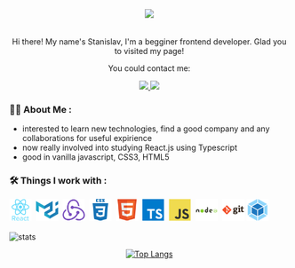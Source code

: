 <div id="header" align="center" margin="20">
<img src="https://media.giphy.com/media/13HgwGsXF0aiGY/giphy.gif" width="500" />
</div>
<br />
<p align="center">Hi there! My name's Stanislav, I'm a begginer frontend developer. Glad you to visited my page!</p>
<div id="badges" align="center">
  <p>You could contact me:</p>
  <a href="https://t.me/pay2w8">
    <img src="https://img.shields.io/badge/Telegram-blue?logo=telegram" />
  </a>
  <a href="https://vk.com/ipay2w8">
    <img src="https://img.shields.io/badge/VK-blue?logo=vk" />
  </a>
</div>

### :technologist: About Me : 
- interested to learn new technologies, find a good company and any collaborations for useful expirience
- now really involved into studying React.js using Typescript
- good in vanilla javascript, CSS3, HTML5

### :hammer_and_wrench: Things I work with : 
<div>
  <img src="https://github.com/devicons/devicon/blob/master/icons/react/react-original-wordmark.svg" title="React" alt="React" width="40" height="40"/>&nbsp;
  <img src="https://github.com/devicons/devicon/blob/master/icons/materialui/materialui-original.svg" title="Material UI" alt="Material UI" width="40" height="40"/>&nbsp;
  <img src="https://github.com/devicons/devicon/blob/master/icons/redux/redux-original.svg" title="Redux" alt="Redux " width="40" height="40"/>&nbsp;
  <img src="https://github.com/devicons/devicon/blob/master/icons/css3/css3-plain-wordmark.svg"  title="CSS3" alt="CSS" width="40" height="40"/>&nbsp;
  <img src="https://github.com/devicons/devicon/blob/master/icons/html5/html5-original.svg" title="HTML5" alt="HTML" width="40" height="40"/>&nbsp;
    <img src="https://github.com/devicons/devicon/blob/master/icons/typescript/typescript-original.svg" title="HTML5" alt="HTML" width="40" height="40"/>&nbsp;
  <img src="https://github.com/devicons/devicon/blob/master/icons/javascript/javascript-original.svg" title="JavaScript" alt="JavaScript" width="40" height="40"/>&nbsp;
  <img src="https://github.com/devicons/devicon/blob/master/icons/nodejs/nodejs-original-wordmark.svg" title="NodeJS" alt="NodeJS" width="40" height="40"/>&nbsp;
  <img src="https://github.com/devicons/devicon/blob/master/icons/git/git-original-wordmark.svg" title="Git" **alt="Git" width="40" height="40"/>
  <img src="https://github.com/devicons/devicon/blob/master/icons/webpack/webpack-original.svg" title="Git" **alt="Git" width="40" height="40"/>
</div>
<br />
<img src="https://komarev.com/ghpvc/?username=melnikovst" alt="stats" />
<br />

<div align="center">
  
[![Top Langs](https://github-readme-stats.vercel.app/api/top-langs/?username=melnikovst&theme=vision-friendly-dark)](https://github.com/anuraghazra/github-readme-stats)
  
</div>
